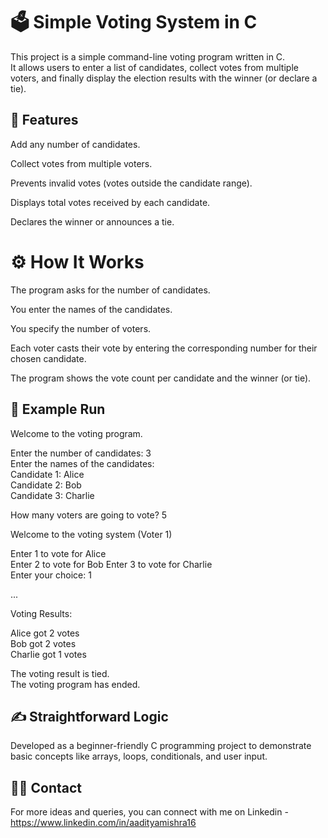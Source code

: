 # 🗳️ Simple Voting System in C

This project is a simple command-line voting program written in C.  
It allows users to enter a list of candidates, collect votes from multiple voters, and finally display the election results with the winner (or declare a tie).  

## 📌 Features

Add any number of candidates.

Collect votes from multiple voters.

Prevents invalid votes (votes outside the candidate range).

Displays total votes received by each candidate.

Declares the winner or announces a tie.

# ⚙️ How It Works

The program asks for the number of candidates.  

You enter the names of the candidates.  

You specify the number of voters.  

Each voter casts their vote by entering the corresponding number for their chosen candidate.    

The program shows the vote count per candidate and the winner (or tie).   

## 🚀 Example Run  

  Welcome to the voting program.  
  
Enter the number of candidates: 3  
Enter the names of the candidates:  
Candidate 1: Alice  
Candidate 2: Bob  
Candidate 3: Charlie  

  
How many voters are going to vote? 5  
  
  
Welcome to the voting system (Voter 1)    
  
Enter 1 to vote for Alice  
Enter 2 to vote for Bob 
Enter 3 to vote for Charlie  
Enter your choice: 1  
  
...  


Voting Results:   
  
Alice got 2 votes  
Bob got 2 votes  
Charlie got 1 votes  

  
The voting result is tied.  
The voting program has ended.    
  
## ✍️ Straightforward Logic   

Developed as a beginner-friendly C programming project to demonstrate basic concepts like arrays, loops, conditionals, and user input.   

## 👨‍💻 Contact
For more ideas and queries, you can connect with me on Linkedin - https://www.linkedin.com/in/aadityamishra16
